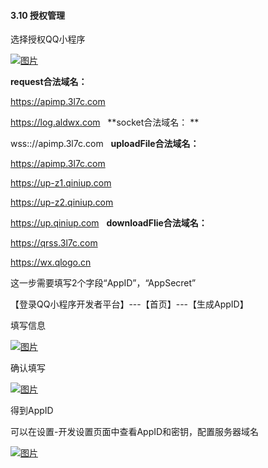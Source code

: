 #### 3.10 授权管理

选择授权QQ小程序

[![图片](http://qrs.3l7c.com/shareyou/doc/pro/6feb8257-d0e5-4d27-a43d-ca0de967ecf9.015.png "图片")](http://qrs.3l7c.com/shareyou/doc/pro/6feb8257-d0e5-4d27-a43d-ca0de967ecf9.015.png)

**request合法域名：** 

https://apimp.3l7c.com

https://log.aldwx.com
 
**socket合法域名： **

wss:://apimp.3l7c.com
 
**uploadFile合法域名：** 

https://apimp.3l7c.com

https://up-z1.qiniup.com

https://up-z2.qiniup.com

https://up.qiniup.com
 
**downloadFlie合法域名：** 

https://qrss.3l7c.com

https://wx.qlogo.cn

这一步需要填写2个字段“AppID”，“AppSecret”

【登录QQ小程序开发者平台】---【首页】---【生成AppID】

填写信息

[![图片](http://qrs.3l7c.com/shareyou/doc/pro/6feb8257-d0e5-4d27-a43d-ca0de967ecf9.041.png "图片")](http://qrs.3l7c.com/shareyou/doc/pro/6feb8257-d0e5-4d27-a43d-ca0de967ecf9.041.png)

确认填写

[![图片](http://qrs.3l7c.com/shareyou/doc/pro/6feb8257-d0e5-4d27-a43d-ca0de967ecf9.042.png "图片")](http://qrs.3l7c.com/shareyou/doc/pro/6feb8257-d0e5-4d27-a43d-ca0de967ecf9.042.png)

得到AppID

可以在设置-开发设置页面中查看AppID和密钥，配置服务器域名

[![图片](http://qrs.3l7c.com/shareyou/doc/pro/6feb8257-d0e5-4d27-a43d-ca0de967ecf9.043.png "图片")](http://qrs.3l7c.com/shareyou/doc/pro/6feb8257-d0e5-4d27-a43d-ca0de967ecf9.043.png)